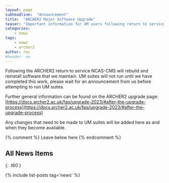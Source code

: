 ```yaml
---
layout: page
subheadline:  "Announcement"
title:  "ARCHER2 Major Software Upgrade"
teaser: "Important information for UM users following return to service of ARCHER2."
categories:
    - news
tags:
    - news
    - archer2
author: ros
#header: no
---
```

Following the ARCHER2 return to service NCAS-CMS will rebuild and reinstall software that we maintain. 
UM suites will not run until we have completed this work, please wait for an announcement from us before attempting to run UM suites. 

Further general information can be found on the ARCHER2 upgrade page: 
[https://docs.archer2.ac.uk/faq/upgrade-2023/#after-the-upgrade-process](https://docs.archer2.ac.uk/faq/upgrade-2023/#after-the-upgrade-process)

Any changes that need to be made to UM suites will be added here as and when they become available.


{% comment %} Leave below here {% endcomment %}
## All News Items
{: .t60 }

{% include list-posts tag='news' %}
